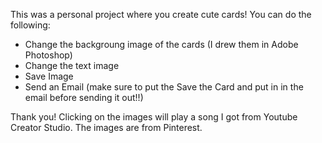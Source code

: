This was a personal project where you create cute cards!
You can do the following:
- Change the backgroung image of the cards (I drew them in Adobe Photoshop)
- Change the text image 
- Save Image
- Send an Email (make sure to put the Save the Card and put in in the email before sending it out!!)

Thank you! 
Clicking on the images will play a song I got from Youtube Creator Studio.
The images are from Pinterest. 
